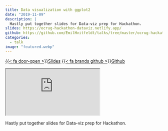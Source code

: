 ```yaml
---
title: Data visualization with ggplot2
date: "2019-11-09"
description: |
  Hastly put together slides for Data-viz prep for Hackathon.
slides: https://ocrug-hackathon-dataviz.netlify.app/
github: https://github.com/EmilHvitfeldt/talks/tree/master/ocrug-hackathon-dataviz
categories:
  - talk
image: "featured.webp"
---
```






<a href="https://ocrug-hackathon-dataviz.netlify.app/" class="listing-slides btn-links">{{< fa door-open >}}Slides<a>
<a href="https://github.com/EmilHvitfeldt/talks/tree/master/ocrug-hackathon-dataviz" class="listing-github btn-links">{{< fa brands github >}}Github<a>
      
<iframe class="slide-deck" src="https://ocrug-hackathon-dataviz.netlify.app/"></iframe>

Hastly put together slides for Data-viz prep for Hackathon.
